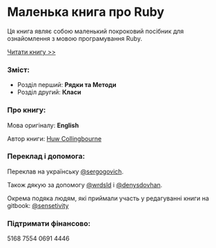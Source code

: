 # Маленька книга про Ruby

Ця книга являє собою маленький покроковий посібник для ознайомлення з мовою програмування Ruby.



[Читати книгу &gt;&gt;](https://sergogovich.gitbooks.io/littlebookrb/content/)

### Зміст:

* Розділ перший: **Рядки та Методи**
* Розділ другий: **Класи**

### Про книгу:

Мова оригіналу: **English**

Автор книги: [Huw Collingbourne](https://twitter.com/huwcol)

### Переклад і допомога:

Переклав на українську [@sergogovich](https://twitter.com/sergogovich).

Також дякую за допомогу [@wrdsld](https://twitter.com/wrdsld) і [@denysdovhan](https://twitter.com/denysdovhan).

Окрема подяка людям, які приймали участь у редагуванні книги на gitbook: [@sensetivity](https://github.com/Sensetivity)

### Підтримати фінансово:

5168 7554 0691 4446

